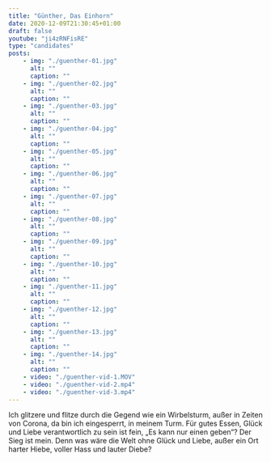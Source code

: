 ```yaml
---
title: "Günther, Das Einhorn"
date: 2020-12-09T21:30:45+01:00
draft: false
youtube: "ji4zRNFisRE"
type: "candidates"
posts:
    - img: "./guenther-01.jpg"
      alt: ""
      caption: ""
    - img: "./guenther-02.jpg"
      alt: ""
      caption: ""
    - img: "./guenther-03.jpg"
      alt: ""
      caption: ""
    - img: "./guenther-04.jpg"
      alt: ""
      caption: ""
    - img: "./guenther-05.jpg"
      alt: ""
      caption: ""
    - img: "./guenther-06.jpg"
      alt: ""
      caption: ""
    - img: "./guenther-07.jpg"
      alt: ""
      caption: ""
    - img: "./guenther-08.jpg"
      alt: ""
      caption: ""
    - img: "./guenther-09.jpg"
      alt: ""
      caption: ""
    - img: "./guenther-10.jpg"
      alt: ""
      caption: ""
    - img: "./guenther-11.jpg"
      alt: ""
      caption: ""
    - img: "./guenther-12.jpg"
      alt: ""
      caption: ""
    - img: "./guenther-13.jpg"
      alt: ""
      caption: ""
    - img: "./guenther-14.jpg"
      alt: ""
      caption: ""
    - video: "./guenther-vid-1.MOV"
    - video: "./guenther-vid-2.mp4"
    - video: "./guenther-vid-3.mp4"
---
```


Ich glitzere und flitze durch die Gegend wie ein Wirbelsturm,
außer in Zeiten von Corona, da bin ich eingesperrt, in meinem Turm.
Für gutes Essen, Glück und Liebe verantwortlich zu sein ist fein,
„Es kann nur einen geben“? Der Sieg ist mein.
Denn was wäre die Welt ohne Glück und Liebe,
außer ein Ort harter Hiebe, voller Hass und lauter Diebe?
